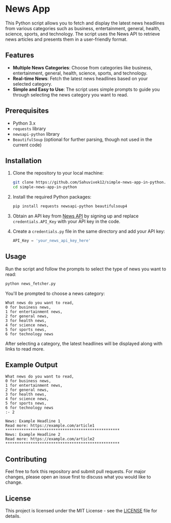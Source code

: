# News App

This Python script allows you to fetch and display the latest news headlines from various categories such as business, entertainment, general, health, science, sports, and technology. The script uses the News API to retrieve news articles and presents them in a user-friendly format.

## Features

- **Multiple News Categories**: Choose from categories like business, entertainment, general, health, science, sports, and technology.
- **Real-time News**: Fetch the latest news headlines based on your selected category.
- **Simple and Easy to Use**: The script uses simple prompts to guide you through selecting the news category you want to read.

## Prerequisites

- Python 3.x
- `requests` library
- `newsapi-python` library
- `BeautifulSoup` (optional for further parsing, though not used in the current code)

## Installation

1. Clone the repository to your local machine:

   ```bash
   git clone https://github.com/Sahuvivek12/simple-news-app-in-python.git
   cd simple-news-app-in-python
   ```

2. Install the required Python packages:

   ```bash
   pip install requests newsapi-python beautifulsoup4
   ```

3. Obtain an API key from [News API](https://newsapi.org/) by signing up and replace `credentials.API_Key` with your API key in the code.

4. Create a `credentials.py` file in the same directory and add your API key:

   ```python
   API_Key = 'your_news_api_key_here'
   ```

## Usage

Run the script and follow the prompts to select the type of news you want to read:

```bash
python news_fetcher.py
```

You'll be prompted to choose a news category:

```plaintext
What news do you want to read, 
0 for business news, 
1 for entertainment news, 
2 for general news, 
3 for health news, 
4 for science news, 
5 for sports news, 
6 for technology news
```

After selecting a category, the latest headlines will be displayed along with links to read more.

## Example Output

```plaintext
What news do you want to read, 
0 for business news, 
1 for entertainment news, 
2 for general news, 
3 for health news, 
4 for science news, 
5 for sports news, 
6 for technology news
:- 2

News: Example Headline 1
Read more: https://example.com/article1
**************************************************
News: Example Headline 2
Read more: https://example.com/article2
**************************************************
```

## Contributing

Feel free to fork this repository and submit pull requests. For major changes, please open an issue first to discuss what you would like to change.

## License

This project is licensed under the MIT License - see the [LICENSE](LICENSE) file for details.
